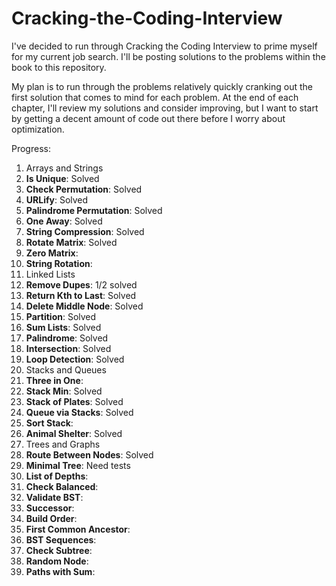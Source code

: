 # Cracking-the-Coding-Interview
I've decided to run through Cracking the Coding Interview to prime myself for my current job search. I'll be posting solutions to the problems within the book to this repository.

My plan is to run through the problems relatively quickly cranking out the first solution that comes to mind for each problem. At the end of each chapter, I'll review my solutions and consider improving, but I want to start by getting a decent amount of code out there before I worry about optimization.

Progress:

1. Arrays and Strings
  1. **Is Unique**:  Solved
  2. **Check Permutation**: Solved
  3. **URLify**: Solved
  4. **Palindrome Permutation**: Solved
  5. **One Away**: Solved
  6. **String Compression**: Solved
  7. **Rotate Matrix**: Solved
  8. **Zero Matrix**:
  9. **String Rotation**:
2. Linked Lists
  1. **Remove Dupes**: 1/2 solved
  2. **Return Kth to Last**: Solved
  3. **Delete Middle Node**: Solved
  4. **Partition**: Solved
  5. **Sum Lists**: Solved
  6. **Palindrome**: Solved
  7. **Intersection**: Solved
  8. **Loop Detection**: Solved
3. Stacks and Queues
  1. **Three in One**:
  2. **Stack Min**: Solved
  3. **Stack of Plates**: Solved
  4. **Queue via Stacks**: Solved
  5. **Sort Stack**:
  6. **Animal Shelter**: Solved
4. Trees and Graphs
  1. **Route Between Nodes**: Solved
  2. **Minimal Tree**: Need tests
  3. **List of Depths**:
  4. **Check Balanced**:
  5. **Validate BST**:
  6. **Successor**:
  7. **Build Order**:
  8. **First Common Ancestor**:
  9. **BST Sequences**:
  10. **Check Subtree**:
  11. **Random Node**:
  12. **Paths with Sum**:
